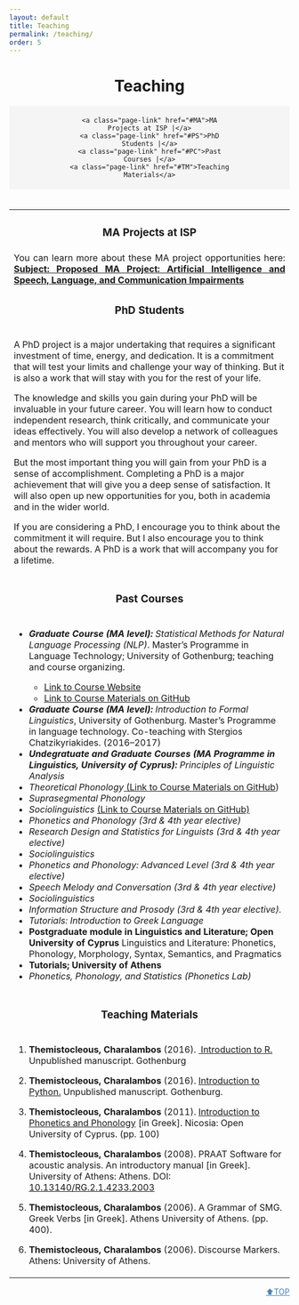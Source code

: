 ```yaml
---
layout: default
title: Teaching
permalink: /teaching/
order: 5
---
```


<a name='top'></a>

<h1 style="text-align: center;">Teaching</h1>

<div style="background-color:whitesmoke; padding-left: 20%; padding-right: 20%; padding-top: 1%; padding-bottom: 1%; text-align: center;">
  
    <a class="page-link" href="#MA">MA Projects at ISP |</a>
    <a class="page-link" href="#PS">PhD Students |</a>
    <a class="page-link" href="#PC">Past Courses |</a>
    <a class="page-link" href="#TM">Teaching Materials</a>
</div>

<div style="padding: 2%"></div>

<div class="quotebox">

<table>
<tr>
<a name='MA'></a>
<td><h3 style="text-align: center;">MA Projects at ISP</h3></td></tr>
<tr>
<td style="text-align:justify;">You can learn more about these MA project opportunities here: <a href="/projectsma/"><strong>Subject: Proposed MA Project: Artificial Intelligence and Speech, Language, and Communication Impairments</strong></a></td>
</tr>
<tr>
<a name='PS'></a>
<td><h3 style="text-align: center;">PhD Students</h3></td>
</tr>
<tr>
<td><p>A PhD project is a major undertaking that requires a significant investment of time, energy, and dedication. It is a commitment that will test your limits and challenge your way of thinking. But it is also a work that will stay with you for the rest of your life.</p>

<p>The knowledge and skills you gain during your PhD will be invaluable in your future career. You will learn how to conduct independent research, think critically, and communicate your ideas effectively. You will also develop a network of colleagues and mentors who will support you throughout your career.</p>

<p>But the most important thing you will gain from your PhD is a sense of accomplishment. Completing a PhD is a major achievement that will give you a deep sense of satisfaction. It will also open up new opportunities for you, both in academia and in the wider world.</p>

<p>If you are considering a PhD, I encourage you to think about the commitment it will require. But I also encourage you to think about the rewards. A PhD is a work that will accompany you for a lifetime.</p>
</td>
</tr>
<tr>
<a name='PC'></a>
<td><h3 style="text-align: center;">Past Courses</h3></td>
</tr>
<tr>
<td>
<ul>        
<li><p><em><strong>Graduate Course (MA level):</strong> Statistical Methods for Natural Language Processing (NLP)</em>. Master’s Programme in Language Technology; University of Gothenburg; teaching and course organizing.</p></li>
<ul>
<li><a href="/assets/pages/MLT.html">Link to Course Website</a> </li>
<li><a href="https://github.com/themistocleous/StatisticalMethodsNLP">Link to Course Materials on GitHub</a></li>
</ul>
<li><em><strong>Graduate Course (MA level):</strong>  Introduction to Formal Linguistics</em>, University of Gothenburg. Master’s Programme in language technology. Co-teaching with Stergios Chatzikyriakides. (2016–2017)</li>
<li><em><strong>Undegratuate and Graduate Courses (MA Programme in Linguistics, University of Cyprus):</strong> Principles of Linguistic Analysis</em></li>
<li><em>Theoretical Phonology</em><a href="https://github.com/themistocleous/course_phonetics"> (Link to Course Materials on GitHub</a>)</li>
<li><em>Suprasegmental Phonology</em></li>
<li><em>Sociolinguistics </em><a href="https://github.com/themistocleous/course_sociolinguistics2014">(Link to Course Materials on GitHub)</a></li>
<li><em>Phonetics and Phonology (3rd &amp; 4th year elective)</em></li>
<li><em>Research Design and Statistics for Linguists (3rd &amp; 4th year elective)</em></li>
<li><em>Sociolinguistics</em></li>
<li><em>Phonetics and Phonology: Advanced Level (3rd &amp; 4th year elective)</em></li>
<li><em>Speech Melody and Conversation (3rd &amp; 4th year elective)</em></li>
<li><em>Sociolinguistics</em></li>
<li><em>Information Structure and Prosody (3rd &amp; 4th year elective).</em></li>
<li><em>Tutorials: Introduction to Greek Language</em></li>
<li><strong>Postgraduate module in Linguistics and Literature; Open University of Cyprus</strong> Linguistics and Literature: Phonetics, Phonology, Morphology, Syntax, Semantics, and Pragmatics</li>
<li><strong>Tutorials; University of Athens</strong></li>
<li><em>Phonetics, Phonology, and Statistics (Phonetics Lab)</em></li>
</ul>
</td>
</tr>

<tr><td><a name='TM'></a><h3 style="text-align: center;">Teaching Materials</h3></td></tr>
<tr>
<td>
<ol>
<li><p><strong>Themistocleous, Charalambos</strong> (2016). <a href="/assets/RIntroCover.pdf" class="uri"> Introduction to R.</a> Unpublished manuscript. Gothenburg</p></li>
<li><p><strong>Themistocleous, Charalambos</strong> (2016). <a href="/research/project/2017/05/31/python.html" class="uri">Introduction to Python.</a> Unpublished manuscript. Gothenburg.</p></li>
<li><p><strong>Themistocleous, Charalambos</strong> (2011). <a href="/assets/papers/Phonetics_IntroGR.pdf">Introduction to Phonetics and Phonology</a> <span>[</span>in Greek<span>]</span>. Nicosia: Open University of Cyprus. (pp. 100)</p></li>
<li><p><strong>Themistocleous, Charalambos</strong> (2008). PRAAT Software for acoustic analysis. An introductory manual <span>[</span>in Greek<span>]</span>. University of Athens: Athens. DOI: <a href="10.13140/RG.2.1.4233.2003" class="uri">10.13140/RG.2.1.4233.2003</a></p></li>
<li><p><strong>Themistocleous, Charalambos</strong> (2006). A Grammar of SMG. Greek Verbs <span>[</span>in Greek<span>]</span>. Athens University of Athens. (pp. 400).</p></li>
<li><p><strong>Themistocleous, Charalambos</strong> (2006). Discourse Markers. Athens: University of Athens.</p></li>
</ol>
</td></tr>
</table>
</div>
<div style="text-align:right">
  <a class="page-link" style="color: steelblue;text-transform: uppercase;" href="#top">⬆Top</a>
</div>
